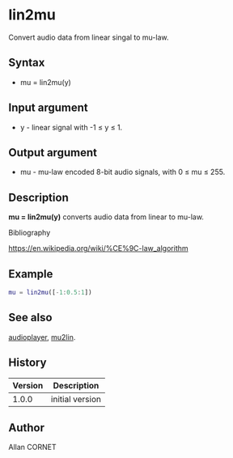 # lin2mu

Convert audio data from linear singal to mu-law.

## Syntax

- mu = lin2mu(y)

## Input argument

- y - linear signal with -1 ≤ y ≤ 1.

## Output argument

- mu - mu-law encoded 8-bit audio signals, with 0 ≤ mu ≤ 255.

## Description

  <p><b>mu = lin2mu(y)</b> converts audio data from linear to mu-law.</p>

Bibliography

https://en.wikipedia.org/wiki/%CE%9C-law_algorithm

## Example

```matlab
mu = lin2mu([-1:0.5:1])
```

## See also

[audioplayer](audioplayer.md), [mu2lin](mu2lin.md).

## History

| Version | Description     |
| ------- | --------------- |
| 1.0.0   | initial version |

## Author

Allan CORNET
